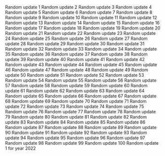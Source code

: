 Random update 1
Random update 2
Random update 3
Random update 4
Random update 5
Random update 6
Random update 7
Random update 8
Random update 9
Random update 10
Random update 11
Random update 12
Random update 13
Random update 14
Random update 15
Random update 16
Random update 17
Random update 18
Random update 19
Random update 20
Random update 21
Random update 22
Random update 23
Random update 24
Random update 25
Random update 26
Random update 27
Random update 28
Random update 29
Random update 30
Random update 31
Random update 32
Random update 33
Random update 34
Random update 35
Random update 36
Random update 37
Random update 38
Random update 39
Random update 40
Random update 41
Random update 42
Random update 43
Random update 44
Random update 45
Random update 46
Random update 47
Random update 48
Random update 49
Random update 50
Random update 51
Random update 52
Random update 53
Random update 54
Random update 55
Random update 56
Random update 57
Random update 58
Random update 59
Random update 60
Random update 61
Random update 62
Random update 63
Random update 64
Random update 65
Random update 66
Random update 67
Random update 68
Random update 69
Random update 70
Random update 71
Random update 72
Random update 73
Random update 74
Random update 75
Random update 76
Random update 77
Random update 78
Random update 79
Random update 80
Random update 81
Random update 82
Random update 83
Random update 84
Random update 85
Random update 86
Random update 87
Random update 88
Random update 89
Random update 90
Random update 91
Random update 92
Random update 93
Random update 94
Random update 95
Random update 96
Random update 97
Random update 98
Random update 99
Random update 100
Random update 1 for year 2022
